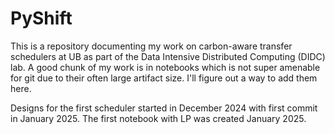 # PyShift

This is a repository documenting my work on carbon-aware transfer schedulers at UB as part of the Data Intensive Distributed Computing (DIDC) lab. 
A good chunk of my work is in notebooks which is not super amenable for git due to their often large artifact size. I'll figure out a way to add them here.

Designs for the first scheduler started in December 2024 with first commit in January 2025. The first notebook with LP was created January 2025.
